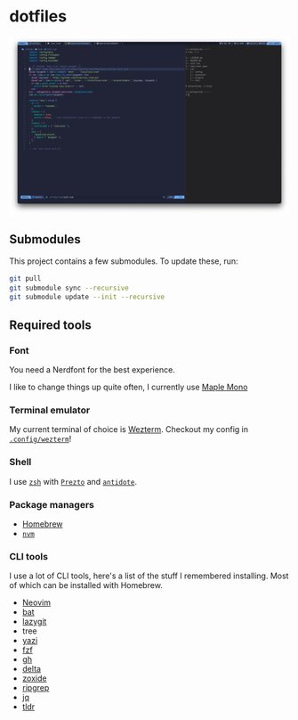 # dotfiles

![Demo picture](./dotfile-images/scrsht.png)

## Submodules

This project contains a few submodules. To update these, run:

```sh
git pull
git submodule sync --recursive
git submodule update --init --recursive
```

## Required tools

### Font
You need a Nerdfont for the best experience.

I like to change things up quite often, I currently use [Maple Mono](https://github.com/subframe7536/maple-font)

### Terminal emulator

My current terminal of choice is [Wezterm](https://wezterm.org). Checkout my config in [`.config/wezterm`](./.config/wezterm)!

### Shell
I use [`zsh`](https://www.zsh.org/) with [`Prezto`](https://github.com/sorin-ionescu/prezto) and [`antidote`](https://antidote.sh/).

### Package managers

- [Homebrew](https://brew.sh/)
- [`nvm`](https://github.com/nvm-sh/nvm)

### CLI tools

I use a lot of CLI tools, here's a list of the stuff I remembered installing. Most of which can be installed with Homebrew.

- [Neovim](https://neovim.io/)
- [bat](https://github.com/sharkdp/bat)
- [lazygit](https://github.com/jesseduffield/lazygit)
- tree
- [yazi](https://github.com/sxyazi/yazi)
- [fzf](https://github.com/junegunn/fzf)
- [gh](https://cli.github.com/)
- [delta](https://dandavison.github.io/delta/)
- [zoxide](https://github.com/ajeetdsouza/zoxide)
- [ripgrep](https://github.com/BurntSushi/ripgrep)
- [jq](https://github.com/jqlang/jq)
- [tldr](https://github.com/tldr-pages/tldr)

